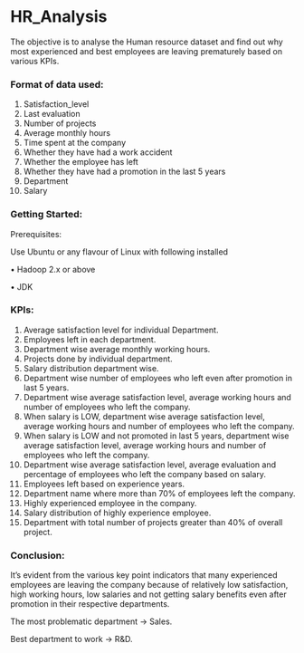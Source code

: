 # HR_Analysis


The objective is to analyse the Human resource dataset and find out why most experienced and best employees are leaving prematurely based on various KPIs.

### Format of data used:
1.	Satisfaction_level 
2.	Last evaluation 
3.	Number of projects 
4.	Average monthly hours 
5.	Time spent at the company 
6.	Whether they have had a work accident 
7.	Whether the employee has left 
8.	Whether they have had a promotion in the last 5 years 
9.	Department 
10.	 Salary


### Getting Started:
Prerequisites: 

Use Ubuntu or any flavour of Linux with following installed 

•	Hadoop 2.x or above

•	JDK 


### KPIs:
1.	Average satisfaction level for individual Department.
2.	Employees left in each department.
3.	Department wise average monthly working hours.
4.	Projects done by individual department.
5.	Salary distribution department wise.
6.	Department wise number of employees who left even after promotion in last 5 years.
7.	Department wise average satisfaction level, average working hours and number of employees who left the company.
8.	When salary is LOW, department wise average satisfaction level, average working hours and number of employees who left the company.
9.	When salary is LOW and not promoted in last 5 years, department wise average satisfaction level, average working hours and number of employees who left the company.
10.	 Department wise average satisfaction level, average evaluation and percentage of employees who left the company based on salary.
11.	 Employees left based on experience years.
12.	 Department name where more than 70% of employees left the company.
13.	 Highly experienced employee in the company.
14.	 Salary distribution of highly experience employee.
15.	 Department with total number of projects greater than 40% of overall project.



### Conclusion:
It’s evident from the various key point indicators that many experienced employees are leaving the company because of relatively low satisfaction, high working hours, low salaries and not getting salary benefits even after promotion in their respective departments.

The most problematic department -> Sales.

Best department to work -> R&D.


